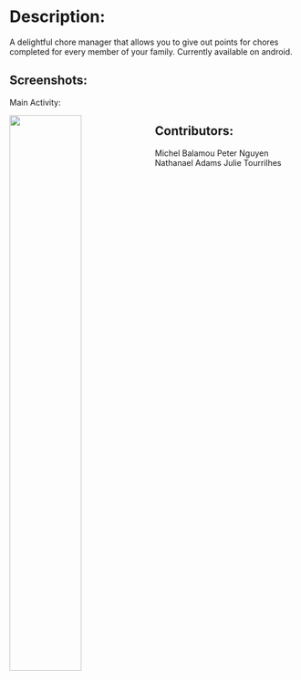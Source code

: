 # Description:
  A delightful chore manager that allows you to give out points for chores completed for every member of your family.
  Currently available on android.

## Screenshots:
  Main Activity:

  <img src="https://i.imgur.com/Pp279bn.png" align="left" height="50%" width="50%" >

## Contributors:
  Michel Balamou
  Peter Nguyen
  Nathanael Adams
  Julie Tourrilhes
